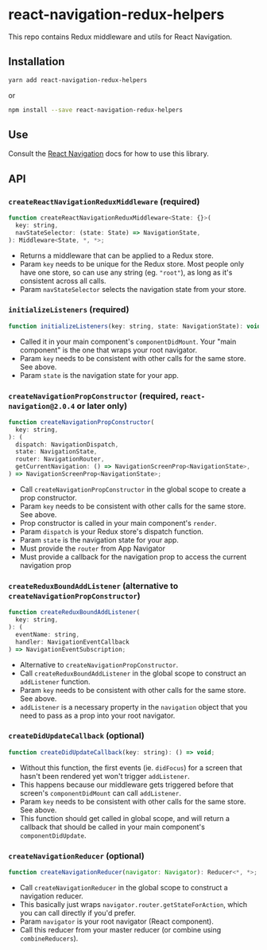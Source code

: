 # react-navigation-redux-helpers

This repo contains Redux middleware and utils for React Navigation.

## Installation

  ```bash
  yarn add react-navigation-redux-helpers
  ```

  or

  ```bash
  npm install --save react-navigation-redux-helpers
  ```

## Use

Consult the [React Navigation](https://reactnavigation.org/docs/redux-integration.html) docs for how to use this library.

## API

### `createReactNavigationReduxMiddleware` (required)

```js
function createReactNavigationReduxMiddleware<State: {}>(
  key: string,
  navStateSelector: (state: State) => NavigationState,
): Middleware<State, *, *>;
```

* Returns a middleware that can be applied to a Redux store.
* Param `key` needs to be unique for the Redux store. Most people only have one store, so can use any string (eg. `"root"`), as long as it's consistent across all calls.
* Param `navStateSelector` selects the navigation state from your store.

### `initializeListeners` (required)

```js
function initializeListeners(key: string, state: NavigationState): void;
```

* Called it in your main component's `componentDidMount`. Your "main component" is the one that wraps your root navigator.
* Param `key` needs to be consistent with other calls for the same store. See above.
* Param `state` is the navigation state for your app.

### `createNavigationPropConstructor` (required, `react-navigation@2.0.4` or later only)

```js
function createNavigationPropConstructor(
  key: string,
): (
  dispatch: NavigationDispatch,
  state: NavigationState,
  router: NavigationRouter,
  getCurrentNavigation: () => NavigationScreenProp<NavigationState>,
) => NavigationScreenProp<NavigationState>;
```

* Call `createNavigationPropConstructor` in the global scope to create a prop constructor.
* Param `key` needs to be consistent with other calls for the same store. See above.
* Prop constructor is called in your main component's `render`.
* Param `dispatch` is your Redux store's dispatch function.
* Param `state` is the navigation state for your app.
* Must provide the `router` from App Navigator
* Must provide a callback for the navigation prop to access the current navigation prop

### `createReduxBoundAddListener` (alternative to `createNavigationPropConstructor`)

```js
function createReduxBoundAddListener(
  key: string,
): (
  eventName: string,
  handler: NavigationEventCallback
) => NavigationEventSubscription;
```

* Alternative to `createNavigationPropConstructor`.
* Call `createReduxBoundAddListener` in the global scope to construct an `addListener` function.
* Param `key` needs to be consistent with other calls for the same store. See above.
* `addListener` is a necessary property in the `navigation` object that you need to pass as a prop into your root navigator.

### `createDidUpdateCallback` (optional)

```js
function createDidUpdateCallback(key: string): () => void;
```

* Without this function, the first events (ie. `didFocus`) for a screen that hasn't been rendered yet won't trigger `addListener`.
* This happens because our middleware gets triggered before that screen's `componentDidMount` can call `addListener`.
* Param `key` needs to be consistent with other calls for the same store. See above.
* This function should get called in global scope, and will return a callback that should be called in your main component's `componentDidUpdate`.

### `createNavigationReducer` (optional)

```js
function createNavigationReducer(navigator: Navigator): Reducer<*, *>;
```

* Call `createNavigationReducer` in the global scope to construct a navigation reducer.
* This basically just wraps `navigator.router.getStateForAction`, which you can call directly if you'd prefer.
* Param `navigator` is your root navigator (React component).
* Call this reducer from your master reducer (or combine using `combineReducers`).
